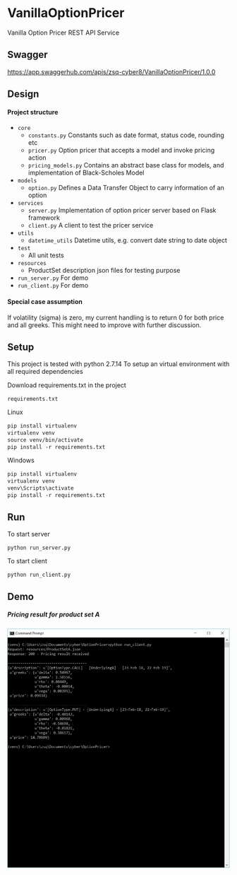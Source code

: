 # VanillaOptionPricer
Vanilla Option Pricer REST API Service

## Swagger
https://app.swaggerhub.com/apis/zsq-cyber8/VanillaOptionPricer/1.0.0

## Design
#### Project structure
* ```core```
  * ```constants.py``` Constants such as date format, status code, rounding etc
  * ```pricer.py``` Option pricer that accepts a model and invoke pricing action
  * ```pricing_models.py``` Contains an abstract base class for models, and implementation of Black-Scholes Model
* ```models```
  * ```option.py``` Defines a Data Transfer Object to carry information of an option
* ```services```
  * ```server.py``` Implementation of option pricer server based on Flask framework
  * ```client.py``` A client to test the pricer service
* ```utils```
  * ```datetime_utils``` Datetime utils, e.g. convert date string to date object
* ```test```
  * All unit tests
* ```resources```
  * ProductSet description json files for testing purpose
* ```run_server.py``` For demo
* ```run_client.py``` For demo

#### Special case assumption
If volatility (sigma) is zero, my current handling is to return 0 for both price and all greeks.
This might need to improve with further discussion.

## Setup
This project is tested with python 2.7.14
To setup an virtual environment with all required dependencies

Download requirements.txt in the project
```
requirements.txt
```

Linux
```
pip install virtualenv
virtualenv venv
source venv/bin/activate
pip install -r requirements.txt
```

Windows
```
pip install virtualenv
virtualenv venv
venv\Scripts\activate
pip install -r requirements.txt
```

## Run
To start server
```
python run_server.py
```

To start client
```
python run_client.py
```

## Demo
##### *Pricing result for product set A*
![image](https://github.com/zsq-cyber/VanillaOptionPricer/blob/master/screenshots/ProductSetAPricing.png)
